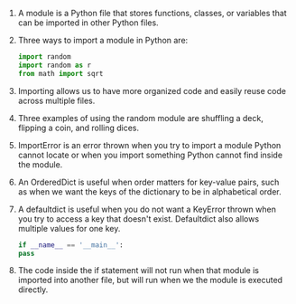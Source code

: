 1. A module is a Python file that stores functions, classes, or variables that can be imported in other Python files.

2. Three ways to import a module in Python are:

	```python
	import random
	import random as r
	from math import sqrt
	```

3. Importing allows us to have more organized code and easily reuse code across multiple files.

4. Three examples of using the random module are shuffling a deck, flipping a coin, and rolling dices.

5. ImportError is an error thrown when you try to import a module Python cannot locate or when you import something Python cannot find inside the module.

6. An OrderedDict is useful when order matters for key-value pairs, such as when we want the keys of the dictionary to be in alphabetical order.

7. A defaultdict is useful when you do not want a KeyError thrown when you try to access a key that doesn't exist. Defaultdict also allows multiple values for one key.

	```python
	if __name__ == '__main__':
    pass
    ```

8. The code inside the if statement will not run when that module is imported into another file, but will run when we the module is executed directly.


